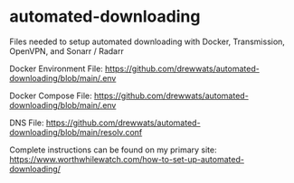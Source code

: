 # automated-downloading

Files needed to setup automated downloading with Docker, Transmission, OpenVPN, and Sonarr / Radarr

Docker Environment File: https://github.com/drewwats/automated-downloading/blob/main/.env

Docker Compose File: https://github.com/drewwats/automated-downloading/blob/main/.env

DNS File: https://github.com/drewwats/automated-downloading/blob/main/resolv.conf

Complete instructions can be found on my primary site: https://www.worthwhilewatch.com/how-to-set-up-automated-downloading/
